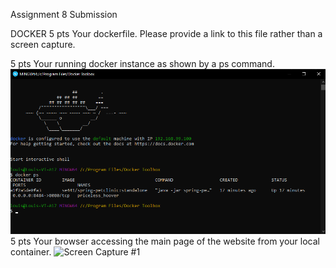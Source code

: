 Assignment 8 Submission

DOCKER
5 pts Your dockerfile. Please provide a link to this file rather than a screen capture.

5 pts Your running docker instance as shown by a ps command.
![Screen Capture #1](images/1.png)
5 pts Your browser accessing the main page of the website from your local container.
![Screen Capture #1](images/.jpg)



